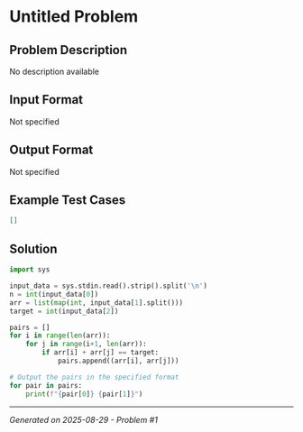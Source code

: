 # Untitled Problem

## Problem Description
No description available

## Input Format
Not specified

## Output Format
Not specified

## Example Test Cases
```json
[]
```

## Solution
```python
import sys

input_data = sys.stdin.read().strip().split('\n')
n = int(input_data[0])
arr = list(map(int, input_data[1].split()))
target = int(input_data[2])

pairs = []
for i in range(len(arr)):
    for j in range(i+1, len(arr)):
        if arr[i] + arr[j] == target:
            pairs.append((arr[i], arr[j]))

# Output the pairs in the specified format
for pair in pairs:
    print(f"{pair[0]} {pair[1]}")
```

---
*Generated on 2025-08-29 - Problem #1*